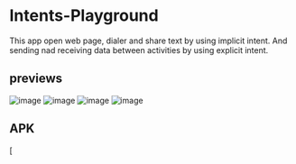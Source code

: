 # Intents-Playground
This app open web page, dialer and share text by using implicit intent. And sending nad receiving data between activities by using explicit intent.

## previews

![image](https://user-images.githubusercontent.com/81371138/116869974-52f28d00-ac2f-11eb-9e89-955800e85d67.png)
![image](https://user-images.githubusercontent.com/81371138/116870035-66055d00-ac2f-11eb-8b08-703b41e954c9.png)
![image](https://user-images.githubusercontent.com/81371138/116870069-7289b580-ac2f-11eb-8244-0d29aec6ba42.png)
![image](https://user-images.githubusercontent.com/81371138/116870103-833a2b80-ac2f-11eb-99a9-8b19d3da2135.png)

## APK 
[

